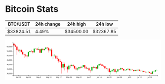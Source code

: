 # Bitcoin Stats

BTC/USDT|24h change|24h high|24h low|
|---|---|---|---|
|$33824.51|4.49%|$34500.00|$32367.85|

<img src="./chart.svg">
